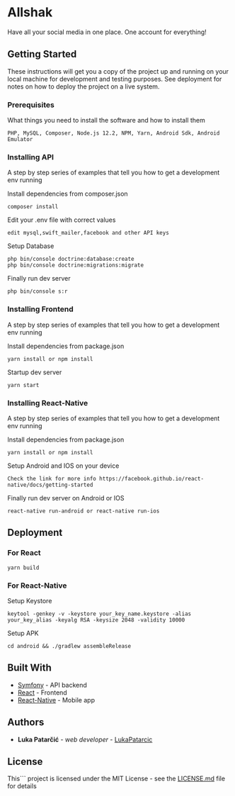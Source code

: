 # Allshak

Have all your social media in one place. One account for everything!

## Getting Started

These instructions will get you a copy of the project up and running on your local machine for development and testing purposes. See deployment for notes on how to deploy the project on a live system.

### Prerequisites

What things you need to install the software and how to install them

```
PHP, MySQL, Composer, Node.js 12.2, NPM, Yarn, Android Sdk, Android Emulator
```

### Installing API

A step by step series of examples that tell you how to get a development env running

Install dependencies from composer.json

```
composer install
```

Edit your .env file with correct values
```
edit mysql,swift_mailer,facebook and other API keys
```

Setup Database

```
php bin/console doctrine:database:create
php bin/console doctrine:migrations:migrate
```

Finally run dev server
```
php bin/console s:r
```

### Installing Frontend

A step by step series of examples that tell you how to get a development env running

Install dependencies from package.json

```
yarn install or npm install
```

Startup dev server

```
yarn start
```

### Installing React-Native

A step by step series of examples that tell you how to get a development env running

Install dependencies from package.json

```
yarn install or npm install
```

Setup Android and IOS on your device

```
Check the link for more info https://facebook.github.io/react-native/docs/getting-started
```

Finally run dev server on Android or IOS

```
react-native run-android or react-native run-ios
```

## Deployment

### For React

```
yarn build
```

### For React-Native

Setup Keystore
```
keytool -genkey -v -keystore your_key_name.keystore -alias your_key_alias -keyalg RSA -keysize 2048 -validity 10000
```
Setup APK

```
cd android && ./gradlew assembleRelease
```
## Built With

* [Symfony](https://symfony.com/doc/current/index.html) - API backend
* [React](https://reactjs.org/docs/getting-started.html) - Frontend
* [React-Native](https://facebook.github.io/react-native/docs/getting-started) - Mobile app
## Authors

* **Luka Patarčić** - *web developer* - [LukaPatarcic](https://github.com/LukaPatarcic)

## License

This``` project is licensed under the MIT License - see the [LICENSE.md](LICENSE.md) file for details
